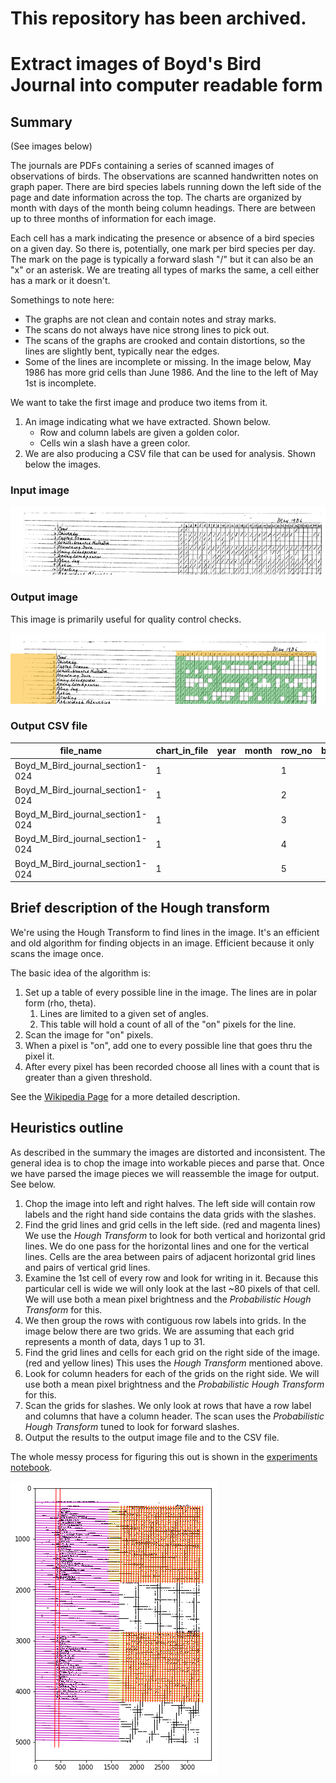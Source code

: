 # This repository has been archived.

# Extract images of Boyd's Bird Journal into computer readable form

## Summary

(See images below)

The journals are PDFs containing a series of scanned images of observations of birds. The observations are scanned handwritten notes on graph paper. There are bird species labels running down the left side of the page and date information across the top. The charts are organized by month with days of the month being column headings. There are between up to three months of information for each image.

Each cell has a mark indicating the presence or absence of a bird species on a given day. So there is, potentially, one mark per bird species per day. The mark on the page is typically a forward slash "/" but it can also be an "x" or an asterisk. We are treating all types of marks the same, a cell either has a mark or it doesn't.

Somethings to note here:
- The graphs are not clean and contain notes and stray marks.
- The scans do not always have nice strong lines to pick out.
- The scans of the graphs are crooked and contain distortions, so the lines are slightly bent, typically near the edges.
- Some of the lines are incomplete or missing. In the image below, May 1986 has more grid cells than June 1986. And the line to the left of May 1st is incomplete.

We want to take the first image and produce two items from it.
1. An image indicating what we have extracted. Shown below.
    - Row and column labels are given a golden color.
    - Cells win a slash have a green color.
1. We are also producing a CSV file that can be used for analysis. Shown below the images.

### Input image

![Input image](assets/Boyd_M_Bird_journal_section1-024_in.png "Input image")

### Output image

This image is primarily useful for quality control checks.

![Output image](assets/Boyd_M_Bird_journal_section1-024_out.png "Output image")

### Output CSV file

file_name | chart_in_file | year | month | row_no | bird_species | 1 | 2 | 3 | 4 | 5 | 6 | ... | 30 | 31
--------- | --------------| ---- | ----- | ------ | ------------ | - | - | - | - | - | - | --- | -- | --
Boyd_M_Bird_journal_section1-024 | 1 | | | 1 | | 1 | 1 |   |   |   |   | ... |    |
Boyd_M_Bird_journal_section1-024 | 1 | | | 2 | | 1 | 1 | 1 | 1 | 1 | 1 | ... | 1  | 1
Boyd_M_Bird_journal_section1-024 | 1 | | | 3 | | 1 | 1 | 1 | 1 | 1 | 1 | ... |    |
Boyd_M_Bird_journal_section1-024 | 1 | | | 4 | | 1 | 1 |   | 1 |   | 1 | ... |    |
Boyd_M_Bird_journal_section1-024 | 1 | | | 5 | | 1 | 1 | 1 | 1 | 1 | 1 | ... | 1  | 1


## Brief description of the Hough transform

We're using the Hough Transform to find lines in the image. It's an efficient and old algorithm for finding objects in an image. Efficient because it only scans the image once.

The basic idea of the algorithm is:

1. Set up a table of every possible line in the image. The lines are in polar form (rho, theta).
    1. Lines are limited to a given set of angles.
    1. This table will hold a count of all of the "on" pixels for the line.
1. Scan the image for "on" pixels.
1. When a pixel is "on", add one to every possible line that goes thru the pixel it.
1. After every pixel has been recorded choose all lines with a count that is greater than a given threshold.

See the [Wikipedia Page](https://en.wikipedia.org/wiki/Hough_transform) for a more detailed description.

## Heuristics outline

As described in the summary the images are distorted and inconsistent. The general idea is to chop the image into workable pieces and parse that. Once we have parsed the image pieces we will reassemble the image for output. See below.

1. Chop the image into left and right halves. The left side will contain row labels and the right hand side contains the data grids with the slashes.
1. Find the grid lines and grid cells in the left side. (red and magenta lines) We use the *Hough Transform* to look for both vertical and horizontal grid lines. We do one pass for the horizontal lines and one for the vertical lines. Cells are the area between pairs of adjacent horizontal grid lines and pairs of vertical grid lines.
1. Examine the 1st cell of every row and look for writing in it. Because this particular cell is wide we will only look at the last ~80 pixels of that cell. We will use both a mean pixel brightness and the *Probabilistic Hough Transform* for this.
1. We then group the rows with contiguous row labels into grids. In the image below there are two grids. We are assuming that each grid represents a month of data, days 1 up to 31.
1. Find the grid lines and cells for each grid on the right side of the image. (red and yellow lines) This uses the *Hough Transform* mentioned above.
1. Look for column headers for each of the grids on the right side. We will use both a mean pixel brightness and the *Probabilistic Hough Transform* for this.
1. Scan the grids for slashes. We only look at rows that have a row label and columns that have a column header. The scan uses the *Probabilistic Hough Transform* tuned to look for forward slashes.
1. Output the results to the output image file and to the CSV file.

The whole messy process for figuring this out is shown in the [experiments notebook](experiments_for_boyd_journal_extraction.ipynb).

![Output image](assets/algorithm.png "How the algorithm slices the image")
